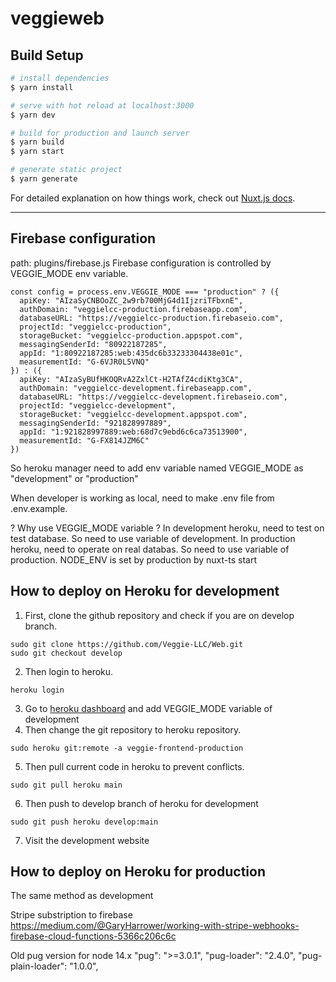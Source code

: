 # veggieweb

## Build Setup

```bash
# install dependencies
$ yarn install

# serve with hot reload at localhost:3000
$ yarn dev

# build for production and launch server
$ yarn build
$ yarn start

# generate static project
$ yarn generate
```

For detailed explanation on how things work, check out [Nuxt.js docs](https://nuxtjs.org).

------------
## Firebase configuration
path: plugins/firebase.js
Firebase configuration is controlled by VEGGIE_MODE env variable.
```
const config = process.env.VEGGIE_MODE === "production" ? ({
  apiKey: "AIzaSyCNBOoZC_2w9rb700MjG4d1IjzriTFbxnE",
  authDomain: "veggielcc-production.firebaseapp.com",
  databaseURL: "https://veggielcc-production.firebaseio.com",
  projectId: "veggielcc-production",
  storageBucket: "veggielcc-production.appspot.com",
  messagingSenderId: "80922187285",
  appId: "1:80922187285:web:435dc6b33233304438e01c",
  measurementId: "G-6VJR0L5VNQ"
}) : ({
  apiKey: "AIzaSyBUfHKOQRvA2ZxlCt-H2TAfZ4cdiKtg3CA",
  authDomain: "veggielcc-development.firebaseapp.com",
  databaseURL: "https://veggielcc-development.firebaseio.com",
  projectId: "veggielcc-development",
  storageBucket: "veggielcc-development.appspot.com",
  messagingSenderId: "921828997889",
  appId: "1:921828997889:web:68d7c9ebd6c6ca73513900",
  measurementId: "G-FX814JZM6C"
})
```
So heroku manager need to add env variable named VEGGIE_MODE as "development" or "production"

When developer is working as local, need to make .env file from .env.example.

? Why use VEGGIE_MODE variable ?
In development heroku, need to test on test database. So need to use variable of development.
In production heroku, need to operate on real databas. So need to use variable of production.
NODE_ENV is set by production by nuxt-ts start

## How to deploy on Heroku for development
1. First, clone the github repository and check if you are on develop branch.
```
sudo git clone https://github.com/Veggie-LLC/Web.git
sudo git checkout develop
```
2. Then login to heroku.
```
heroku login
```
3. Go to <a href="https://dashboard.heroku.com/apps/veggie-frontend-develop/settings">heroku dashboard</a> and add VEGGIE_MODE variable of development
4. Then change the git repository to heroku repository.
```
sudo heroku git:remote -a veggie-frontend-production
```
5. Then pull current code in heroku to prevent conflicts.
```
sudo git pull heroku main
```
6. Then push to develop branch of heroku for development
```
sudo git push heroku develop:main
```
7. Visit the development website

## How to deploy on Heroku for production
The same method as development


Stripe substription to firebase 
https://medium.com/@GaryHarrower/working-with-stripe-webhooks-firebase-cloud-functions-5366c206c6c

<!-- Not necessary info -->
Old pug version for node 14.x
  "pug": ">=3.0.1",
  "pug-loader": "2.4.0",
  "pug-plain-loader": "1.0.0",
